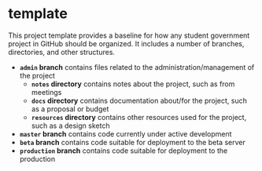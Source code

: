 template
========
This project template provides a baseline for how any student government project in GitHub should be organized.
It includes a number of branches, directories, and other structures.

* **`admin` branch** contains files related to the administration/management of the project
  * **`notes` directory** contains notes about the project, such as from meetings
  * **`docs` directory** contains documentation about/for the project, such as a proposal or budget
  * **`resources` directory** contains other resources used for the project, such as a design sketch
* **`master` branch** contains code currently under active development
* **`beta` branch** contains code suitable for deployment to the beta server
* **`production` branch** contains code suitable for deployment to the production